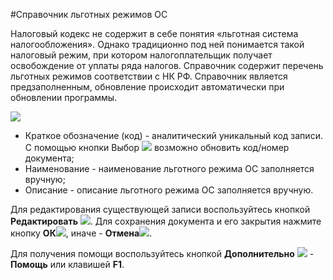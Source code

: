 ﻿#Справочник льготных режимов ОС

Налоговый кодекс не содержит в себе понятия «льготная система налогообложения». Однако традиционно под ней понимается такой налоговый режим, при котором налогоплательщик получает освобождение от уплаты ряда налогов. Справочник содержит перечень льготных режимов соответствии с НК РФ. Справочник  является предзаполненным, обновление происходит автоматически при обновлении программы.

![](topic:.НСИ.AddFiles.Screenshot_11614.jpg)

* Краткое обозначение (код) - аналитический уникальный код записи.  С помощью кнопки Выбор ![](topic:Com.AddFiles.Buttons.Btn_select.png) возможно обновить код/номер документа;
* Наименование - наименование льготного режима ОС заполняется вручную;
* Описание - описание  льготного режима ОС заполняется вручную.

Для редактирования существующей записи воспользуйтесь кнопкой **Редактировать**  ![](topic:Com.AddFiles.Buttons.Btn_Edit.png).
Для сохранения документа и его закрытия нажмите кнопку **ОК**![](topic:Com.AddFiles.Buttons.Btn_Post.png), иначе  -  **Отмена**![](topic:Com.AddFiles.Buttons.BtnCloseCancel.png).


Для получения помощи воспользуйтесь кнопкой **Дополнительно** ![](topic:Com.AddFiles.Buttons.Btn_OK.png) - **Помощь** или клавишей **F1**.